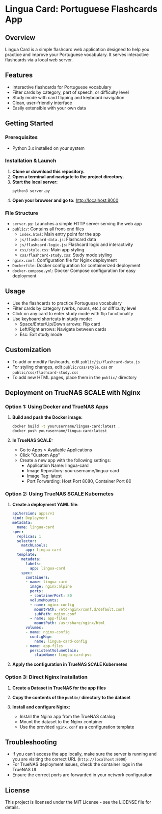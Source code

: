 # Lingua Card: Portuguese Flashcards App

## Overview
Lingua Card is a simple flashcard web application designed to help you practice and improve your Portuguese vocabulary. It serves interactive flashcards via a local web server.

## Features
- Interactive flashcards for Portuguese vocabulary
- Filter cards by category, part of speech, or difficulty level
- Study mode with card flipping and keyboard navigation
- Clean, user-friendly interface
- Easily extensible with your own data

## Getting Started

### Prerequisites
- Python 3.x installed on your system

### Installation & Launch
1. **Clone or download this repository.**
2. **Open a terminal and navigate to the project directory.**
3. **Start the local server:**
   ```bash
   python3 server.py
   ```
4. **Open your browser and go to:**
   [http://localhost:8000](http://localhost:8000)

### File Structure
- `server.py`: Launches a simple HTTP server serving the web app
- `public/`: Contains all front-end files
  - `index.html`: Main entry point for the app
  - `js/flashcard-data.js`: Flashcard data
  - `js/flashcard-logic.js`: Flashcard logic and interactivity
  - `css/style.css`: Main app styling
  - `css/flashcard-study.css`: Study mode styling
- `nginx.conf`: Configuration file for Nginx deployment
- `Dockerfile`: Docker configuration for containerized deployment
- `docker-compose.yml`: Docker Compose configuration for easy deployment

## Usage
- Use the flashcards to practice Portuguese vocabulary
- Filter cards by category (verbs, nouns, etc.) or difficulty level
- Click on any card to enter study mode with flip functionality
- Use keyboard shortcuts in study mode:
  - Space/Enter/Up/Down arrows: Flip card
  - Left/Right arrows: Navigate between cards
  - Esc: Exit study mode

## Customization
- To add or modify flashcards, edit `public/js/flashcard-data.js`
- For styling changes, edit `public/css/style.css` or `public/css/flashcard-study.css`
- To add new HTML pages, place them in the `public/` directory

## Deployment on TrueNAS SCALE with Nginx

### Option 1: Using Docker and TrueNAS Apps

1. **Build and push the Docker image:**
   ```bash
   docker build -t yourusername/lingua-card:latest .
   docker push yourusername/lingua-card:latest
   ```

2. **In TrueNAS SCALE:**
   - Go to Apps > Available Applications
   - Click "Custom App"
   - Create a new app with the following settings:
     - Application Name: lingua-card
     - Image Repository: yourusername/lingua-card
     - Image Tag: latest
     - Port Forwarding: Host Port 8080, Container Port 80

### Option 2: Using TrueNAS SCALE Kubernetes

1. **Create a deployment YAML file:**
   ```yaml
   apiVersion: apps/v1
   kind: Deployment
   metadata:
     name: lingua-card
   spec:
     replicas: 1
     selector:
       matchLabels:
         app: lingua-card
     template:
       metadata:
         labels:
           app: lingua-card
       spec:
         containers:
         - name: lingua-card
           image: nginx:alpine
           ports:
           - containerPort: 80
           volumeMounts:
           - name: nginx-config
             mountPath: /etc/nginx/conf.d/default.conf
             subPath: nginx.conf
           - name: app-files
             mountPath: /usr/share/nginx/html
         volumes:
         - name: nginx-config
           configMap:
             name: lingua-card-config
         - name: app-files
           persistentVolumeClaim:
             claimName: lingua-card-pvc
   ```

2. **Apply the configuration in TrueNAS SCALE Kubernetes**

### Option 3: Direct Nginx Installation

1. **Create a Dataset in TrueNAS for the app files**

2. **Copy the contents of the `public/` directory to the dataset**

3. **Install and configure Nginx:**
   - Install the Nginx app from the TrueNAS catalog
   - Mount the dataset to the Nginx container
   - Use the provided `nginx.conf` as a configuration template

## Troubleshooting
- If you can't access the app locally, make sure the server is running and you are visiting the correct URL (`http://localhost:8000`)
- For TrueNAS deployment issues, check the container logs in the TrueNAS UI
- Ensure the correct ports are forwarded in your network configuration

## License
This project is licensed under the MIT License - see the LICENSE file for details.
